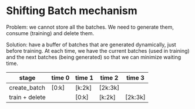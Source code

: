 # Shifting Batch mechanism

Problem: we cannot store all the batches. We need to generate them, consume (training) and delete them.

Solution: have a buffer of batches that are generated dynamically, just before training.
At each time, we have the current batches (used in training) and the next batches (being generated) so that we can minimize waiting time.


| stage          | time 0 | time 1 | time 2  | time 3  |
|----------------|--------|--------|---------|---------|
| create_batch   | [0:k]  | [k:2k] | [2k:3k] |         |
| train + delete |        | [0:k]  | [k:2k]  | [2k:3k] |

